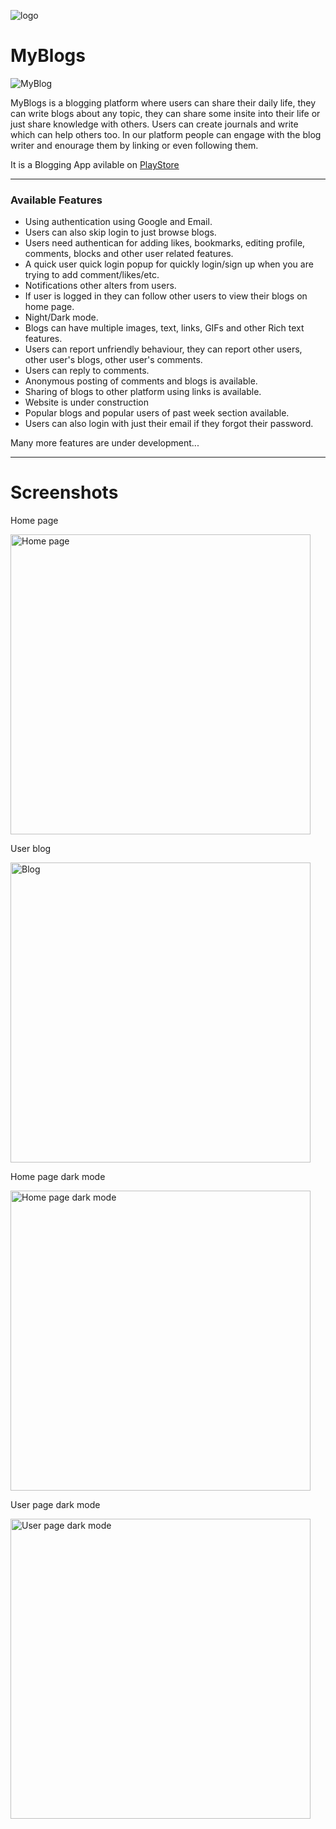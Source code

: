 ![logo](https://play-lh.googleusercontent.com/Bxpg3BmYi9X6hwB5st4zA4mYfe48qo9zt8C9WxzhLskoK1mFbhtrWM4ax9TUhW4dxqnd=w240-h480-rw)
# MyBlogs

<p align="left"> <img src="https://komarev.com/ghpvc/?username=irahulgaur&label=Views&&color=green&style=for-the-badge" alt="MyBlog" /> </p>

MyBlogs is a blogging platform where users can share their daily life, they can write blogs about any topic, they can share some insite into their life or just share knowledge with others. Users can create journals and write which can help others too. In our platform people can engage with the blog writer and enourage them by linking or even following them.


It is a Blogging App avilable on [PlayStore](https://play.google.com/store/apps/details?id=com.rahulgaur.myblog)

---

### Available Features
  - Using authentication using Google and Email.
  - Users can also skip login to just browse blogs.
  - Users need authentican for adding likes, bookmarks, editing profile, comments, blocks and other user related features.
  - A quick user quick login popup for quickly login/sign up when you are trying to add comment/likes/etc.
  - Notifications other alters from users.
  - If user is logged in they can follow other users to view their blogs on home page.
  - Night/Dark mode.
  - Blogs can have multiple images, text, links, GIFs and other Rich text features.
  - Users can report unfriendly behaviour, they can report other users, other user's blogs, other user's comments.
  - Users can reply to comments.
  - Anonymous posting of comments and blogs is available.
  - Sharing of blogs to other platform using links is available.
  - Website is under construction
  - Popular blogs and popular users of past week section available.
  - Users can also login with just their email if they forgot their password.
  
  Many more features are under development...
  
---
  
# Screenshots

Home page

<img src="https://play-lh.googleusercontent.com/rJtA5mIaYgCQUAejq3GATE4iK54DYFY12jgoanQg5PkC6XscNN3eBY74NY3_K2-2dgw=w2560-h1440-rw" alt="Home page" width="480"/>

User blog

<img src="https://play-lh.googleusercontent.com/0xQRmMUl5o7-eqJVXZ5asHQodQJiUbE7NEqnXvZlS6mT6i90lo_DZIdE3oUjDgkvwQ=w2560-h1440-rw" alt="Blog" width="480"/>

Home page dark mode

<img src="https://play-lh.googleusercontent.com/-5_dEpyJncxMDq1RsIv6YgSmiPidAIMALy0LR3NbgNi03z8hrOCLpQI5i_zjkVXyrKg=w2560-h1440-rw" alt="Home page dark mode" width="480"/>

User page dark mode

<img src="https://play-lh.googleusercontent.com/bHvOYhoix8cronvoVtsWwTWXpL7zOZDUiiHuDPKjJK-3KH35asR64HQU38dUcagjgcY=w2560-h1440-rw" alt="User page dark mode" width="480"/>
